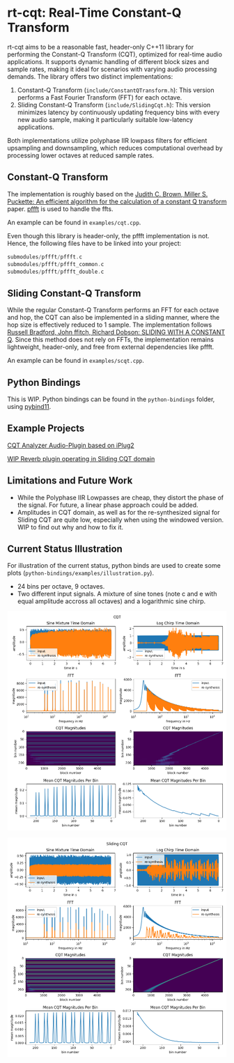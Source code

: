 # rt-cqt: Real-Time Constant-Q Transform
rt-cqt aims to be a reasonable fast, header-only C++11 library for performing the Constant-Q Transform (CQT), optimized for real-time audio applications. It supports dynamic handling of different block sizes and sample rates, making it ideal for scenarios with varying audio processing demands. The library offers two distinct implementations:

1. Constant-Q Transform (`include/ConstantQTransform.h`): This version performs a Fast Fourier Transform (FFT) for each octave.
2. Sliding Constant-Q Transform (`include/SlidingCqt.h`): This version minimizes latency by continuously updating frequency bins with every new audio sample, making it particularly suitable low-latency applications.

Both implementations utilize polyphase IIR lowpass filters for efficient upsampling and downsampling, which reduces computational overhead by processing lower octaves at reduced sample rates. 

## Constant-Q Transform
The implementation is roughly based on the [Judith C. Brown, Miller S. Puckette: An efficient algorithm  for the calculation  of a constant Q transform](http://academics.wellesley.edu/Physics/brown/pubs/effalgV92P2698-P2701.pdf) paper.
[pffft](https://github.com/marton78/pffft) is used to handle the ffts.

An example can be found in `examples/cqt.cpp`.

Even though this library is header-only, the pffft implementation is not. Hence, the following files have to be linked into your project:
```cpp
submodules/pffft/pffft.c
submodules/pffft/pffft_common.c
submodules/pffft/pffft_double.c
```

## Sliding Constant-Q Transform
While the regular Constant-Q Transform performs an FFT for each octave and hop, the CQT can also be implemented in a sliding manner, where the hop size is effectively reduced to 1 sample.
The implementation follows [Russell Bradford, John ffitch, Richard Dobson: SLIDING WITH A CONSTANT Q](https://purehost.bath.ac.uk/ws/portalfiles/portal/377255/constQ.pdf). Since this method does not rely on FFTs, the implementation remains lightweight, header-only, and free from external dependencies like pffft.

An example can be found in `examples/scqt.cpp`.

## Python Bindings
This is WIP. Python bindings can be found in the `python-bindings` folder, using [pybind11](https://github.com/pybind/pybind11).

## Example Projects
[CQT Analyzer Audio-Plugin based on iPlug2](https://github.com/jmerkt/cqt-analyzer)

[WIP Reverb plugin operating in Sliding CQT domain](https://github.com/jmerkt/harmonic-reverb)

## Limitations and Future Work
* While the Polyphase IIR Lowpasses are cheap, they distort the phase of the signal. For future, a linear phase approach could be added.
* Amplitudes in CQT domain, as well as for the re-synthesized signal for Sliding CQT are quite low, especially when using the windowed version. WIP to find out why and how to fix it.

## Current Status Illustration

For illustration of the current status, python binds are used to create some plots (`python-bindings/examples/illustration.py`). 

* 24 bins per octave, 9 octaves.
* Two different input signals. A mixture of sine tones (note c and e with equal amplitude accross all octaves) and a logarithmic sine chirp.

![alt text](python-bindings/examples/illustration_cqt.png)

![alt text](python-bindings/examples/illustration_sliding_cqt.png)




